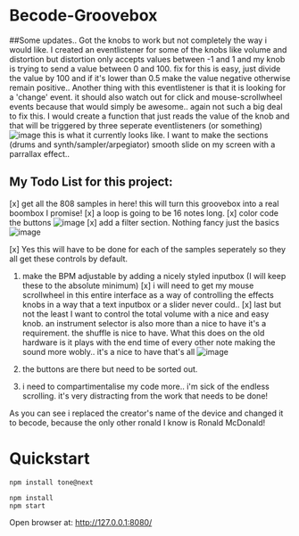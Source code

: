 # Becode-Groovebox

##Some updates.. 
Got the knobs to work but not completely the way i would like. I created an eventlistener for some of the knobs like volume and distortion but distortion only accepts values between -1 and 1 and my knob is trying to send a value between 0 and 100. fix for this is easy, just divide the value by 100 and if it's lower than 0.5 make the value negative otherwise remain positive.. 
Another thing with this eventlistener is that it is looking for a 'change' event. it should also watch out for click and mouse-scrollwheel events because that would simply be awesome.. again not such a big deal to fix this. I would create a function that just reads the value of the knob and that will be triggered by three seperate eventlisteners (or something)
![image](https://user-images.githubusercontent.com/77209365/179683868-192c1c7d-b1bd-4bb9-9c65-76d7bcd0d0b6.png)
this is what it currently looks like.
I want to make the sections (drums and synth/sampler/arpegiator) smooth slide on my screen with a parrallax effect..

## My Todo List for this project:

[x]  get all the 808 samples in here! this will turn this groovebox into a real boombox I promise!
[x]   a loop is going to be 16 notes long.
[x]   color code the buttons 
![image](https://user-images.githubusercontent.com/77209365/177043852-b45b909c-0362-48bf-89aa-e990af1bced5.png)
[x]   add a filter section. Nothing fancy just the basics
![image](https://user-images.githubusercontent.com/77209365/177045357-38f0fb15-952a-4ec4-b37e-ed87a14f1898.png)

[x]  Yes this will have to be done for each of the samples seperately so they all get these controls by default.

1. make the BPM adjustable by adding a nicely styled inputbox (I will keep these to the absolute minimum)
[x]   i will need to get my mouse scrollwheel in this entire interface as a way of controlling the effects knobs in a way that a text inputbox or a slider never could.. 
[x]   last but not the least I want to control the total volume with a nice and easy knob. an instrument selector is also more than a nice to have it's a requirement. the shuffle is nice to have. What this does on the old hardware is it plays with the end time of every other note making the sound more wobly.. it's a nice to have that's all
![image](https://user-images.githubusercontent.com/77209365/177045921-1568ee6d-80e6-4043-8830-37a28b792d0b.png)

1.  the buttons are there but need to be sorted out. 
1.  i need to compartimentalise my code more.. i'm sick of the endless scrolling. it's very distracting from the work that needs to be done!


As you can see i replaced the creator's name of the device and changed it to becode, because the only other ronald I know is Ronald McDonald!

# Quickstart

```
npm install tone@next

npm install
npm start
```

Open browser at: http://127.0.0.1:8080/

